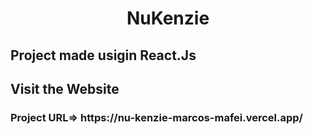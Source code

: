 <h1 align="center">NuKenzie</h1>

<h2>Project made usigin React.Js</h2>

<h2>Visit the Website</h2>

<h3>Project URL=> https://nu-kenzie-marcos-mafei.vercel.app/</h3>

